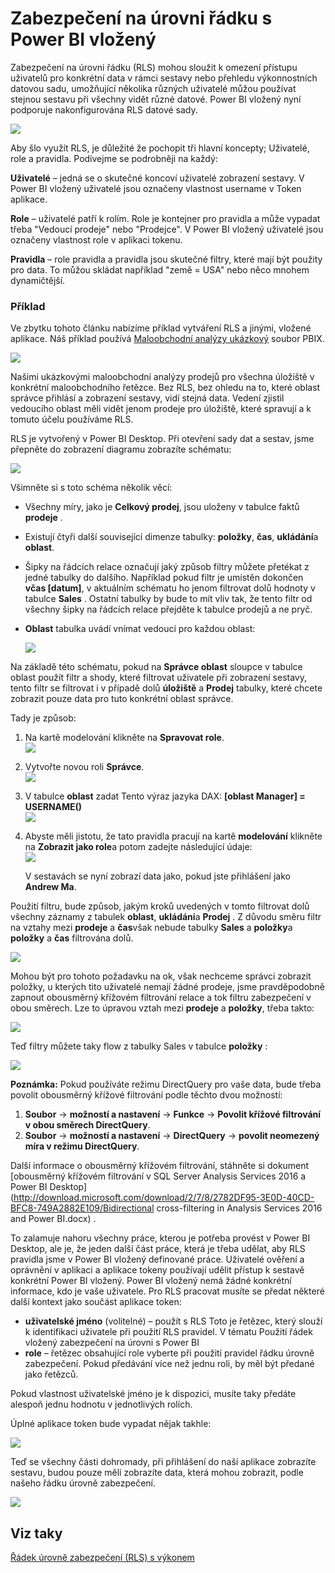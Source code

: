 <properties
   pageTitle="Úroveň řádku cenného papíru s Power BI vložený"
   description="Podrobnosti o úrovni řádek cenného papíru s Power BI vložený"
   services="power-bi-embedded"
   documentationCenter=""
   authors="guyinacube"
   manager="erikre"
   editor=""
   tags=""/>
<tags
   ms.service="power-bi-embedded"
   ms.devlang="NA"
   ms.topic="article"
   ms.tgt_pltfrm="NA"
   ms.workload="powerbi"
   ms.date="10/04/2016"
   ms.author="asaxton"/>

# <a name="row-level-security-with-power-bi-embedded"></a>Zabezpečení na úrovni řádku s Power BI vložený

Zabezpečení na úrovni řádku (RLS) mohou sloužit k omezení přístupu uživatelů pro konkrétní data v rámci sestavy nebo přehledu výkonnostních datovou sadu, umožňující několika různých uživatelé můžou používat stejnou sestavu při všechny vidět různé datové. Power BI vložený nyní podporuje nakonfigurována RLS datové sady.

![](media\power-bi-embedded-rls\pbi-embedded-rls-flow-1.png)

Aby šlo využít RLS, je důležité že pochopit tři hlavní koncepty; Uživatelé, role a pravidla. Podívejme se podrobněji na každý:

**Uživatelé** – jedná se o skutečné koncoví uživatelé zobrazení sestavy. V Power BI vložený uživatelé jsou označeny vlastnost username v Token aplikace.

**Role** – uživatelé patří k rolím. Role je kontejner pro pravidla a může vypadat třeba "Vedoucí prodeje" nebo "Prodejce". V Power BI vložený uživatelé jsou označeny vlastnost role v aplikaci tokenu.

**Pravidla** – role pravidla a pravidla jsou skutečné filtry, které mají být použity pro data. To můžou skládat například "země = USA" nebo něco mnohem dynamičtější.

### <a name="example"></a>Příklad

Ve zbytku tohoto článku nabízíme příklad vytváření RLS a jinými, vložené aplikace. Náš příklad používá [Maloobchodní analýzy ukázkový](http://go.microsoft.com/fwlink/?LinkID=780547) soubor PBIX.

![](media\power-bi-embedded-rls\pbi-embedded-rls-scenario-2.png)

Našimi ukázkovými maloobchodní analýzy prodejů pro všechna úložiště v konkrétní maloobchodního řetězce. Bez RLS, bez ohledu na to, které oblast správce přihlásí a zobrazení sestavy, vidí stejná data. Vedení zjistil vedoucího oblast měli vidět jenom prodeje pro úložiště, které spravují a k tomuto účelu používáme RLS.

RLS je vytvořený v Power BI Desktop. Při otevření sady dat a sestav, jsme přepněte do zobrazení diagramu zobrazíte schématu:

![](media\power-bi-embedded-rls\pbi-embedded-rls-diagram-view-3.png)

Všimněte si s toto schéma několik věcí:

-   Všechny míry, jako je **Celkový prodej**, jsou uloženy v tabulce faktů **prodeje** .
-   Existují čtyři další související dimenze tabulky: **položky**, **čas**, **ukládání**a **oblast**.
-   Šipky na řádcích relace označují jaký způsob filtry můžete přetékat z jedné tabulky do dalšího. Například pokud filtr je umístěn dokončen **včas [datum]**, v aktuálním schématu ho jenom filtrovat dolů hodnoty v tabulce **Sales** . Ostatní tabulky by bude to mít vliv tak, že tento filtr od všechny šipky na řádcích relace přejděte k tabulce prodejů a ne pryč.
-   **Oblast** tabulka uvádí vnímat vedoucí pro každou oblast:

    ![](media\power-bi-embedded-rls\pbi-embedded-rls-district-table-4.png)

Na základě této schématu, pokud na **Správce oblast** sloupce v tabulce oblast použít filtr a shody, které filtrovat uživatele při zobrazení sestavy, tento filtr se filtrovat i v případě dolů **úložiště** a **Prodej** tabulky, které chcete zobrazit pouze data pro tuto konkrétní oblast správce.

Tady je způsob:

1.  Na kartě modelování klikněte na **Spravovat role**.  
![](media\power-bi-embedded-rls\pbi-embedded-rls-modeling-tab-5.png)

2.  Vytvořte novou roli **Správce**.  
![](media\power-bi-embedded-rls\pbi-embedded-rls-manager-role-6.png)

3.  V tabulce **oblast** zadat Tento výraz jazyka DAX: **[oblast Manager] = USERNAME()**  
![](media\power-bi-embedded-rls\pbi-embedded-rls-manager-role-7.png)

4.  Abyste měli jistotu, že tato pravidla pracují na kartě **modelování** klikněte na **Zobrazit jako role**a potom zadejte následující údaje:  
![](media\power-bi-embedded-rls\pbi-embedded-rls-view-as-roles-8.png)

    V sestavách se nyní zobrazí data jako, pokud jste přihlášení jako **Andrew Ma**.

Použití filtru, bude způsob, jakým kroků uvedených v tomto filtrovat dolů všechny záznamy z tabulek **oblast**, **ukládání**a **Prodej** . Z důvodu směru filtr na vztahy mezi **prodeje** a **čas**však nebude tabulky **Sales** a **položky**a **položky** a **čas** filtrována dolů.

![](media\power-bi-embedded-rls\pbi-embedded-rls-diagram-view-9.png)

Mohou být pro tohoto požadavku na ok, však nechceme správci zobrazit položky, u kterých tito uživatelé nemají žádné prodeje, jsme pravděpodobně zapnout obousměrný křížovém filtrování relace a tok filtru zabezpečení v obou směrech. Lze to úpravou vztah mezi **prodeje** a **položky**, třeba takto:

![](media\power-bi-embedded-rls\pbi-embedded-rls-edit-relationship-10.png)

Teď filtry můžete taky flow z tabulky Sales v tabulce **položky** :

![](media\power-bi-embedded-rls\pbi-embedded-rls-diagram-view-11.png)

**Poznámka:** Pokud používáte režimu DirectQuery pro vaše data, bude třeba povolit obousměrný křížové filtrování podle těchto dvou možností:

1.  **Soubor** -> **možností a nastavení** -> **Funkce** -> **Povolit křížové filtrování v obou směrech DirectQuery**.
2.  **Soubor** -> **možností a nastavení** -> **DirectQuery** -> **povolit neomezený míra v režimu DirectQuery**.


Další informace o obousměrný křížovém filtrování, stáhněte si dokument [obousměrný křížovém filtrování v SQL Server Analysis Services 2016 a Power BI Desktop](http://download.microsoft.com/download/2/7/8/2782DF95-3E0D-40CD-BFC8-749A2882E109/Bidirectional cross-filtering in Analysis Services 2016 and Power BI.docx) .

To zalamuje nahoru všechny práce, kterou je potřeba provést v Power BI Desktop, ale je, že jeden další část práce, která je třeba udělat, aby RLS pravidla jsme v Power BI vložený definované práce. Uživatelé ověření a oprávnění v aplikaci a aplikace tokeny používají udělit přístup k sestavě konkrétní Power BI vložený. Power BI vložený nemá žádné konkrétní informace, kdo je vaše uživatele. Pro RLS pracovat musíte se předat některé další kontext jako součást aplikace token:
-   **uživatelské jméno** (volitelné) – použít s RLS Toto je řetězec, který slouží k identifikaci uživatele při použití RLS pravidel. V tématu Použití řádek vložený zabezpečení na úrovni s Power BI
-   **role** – řetězec obsahující role vyberte při použití pravidel řádku úrovně zabezpečení. Pokud předávání více než jednu roli, by měl být předané jako řetězců.

Pokud vlastnost uživatelské jméno je k dispozici, musíte taky předáte alespoň jednu hodnotu v jednotlivých rolích.

Úplné aplikace token bude vypadat nějak takhle:

![](media\power-bi-embedded-rls\pbi-embedded-rls-app-token-string-12.png)

Teď se všechny části dohromady, při přihlášení do naší aplikace zobrazíte sestavu, budou pouze měli zobrazíte data, která mohou zobrazit, podle našeho řádku úrovně zabezpečení.

![](media\power-bi-embedded-rls\pbi-embedded-rls-dashboard-13.png)

## <a name="see-also"></a>Viz taky
[Řádek úrovně zabezpečení (RLS) s výkonem](https://powerbi.microsoft.com/en-us/documentation/powerbi-admin-rls/)

